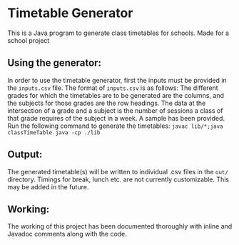 # Timetable Generator
This is a Java program to generate class timetables for schools. Made for a school project
## Using the generator:
In order to use the timetable generator, first the inputs must be provided in the `inputs.csv` file. 
The format of `inputs.csv` is as follows:
The different grades for which the timetables are to be generated are the columns, and the subjects for those grades are the row headings. The data at the intersection of a grade and a subject is the number of sessions a class of that grade requires of the subject in a week. A sample has been provided. 
Run the following command to generate the timetables:
`javac lib/*;java classTimeTable.java -cp ./lib`
## Output:
The generated timetable(s) will be written to individual .csv files in the `out/` directory. Timings for break, lunch etc. are not currently customizable. This may be added in the future.

## Working:
The working of this project has been documented thoroughly with inline and Javadoc comments along with the code.